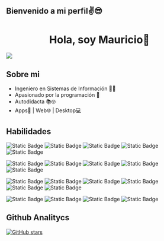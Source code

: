 ## Bienvenido a mi perfil✌️😎
<div>
  <h1 align="center">Hola, soy Mauricio👋</h1>
</div>
<img align="center" src="https://media.licdn.com/dms/image/D4E16AQF7Ig4vXL_b4Q/profile-displaybackgroundimage-shrink_350_1400/0/1708639110753?e=1714608000&v=beta&t=1kN69MXCXrksAC1tDhbVhMSyxYjmxyyHRAHgQV3hI5o">

## Sobre mi

- Ingeniero en Sistemas de Información 👨‍💻
- Apasionado por la programación 💪
- Autodidacta 📚🤓
- Apps📱 | Web🌐 | Desktop💻

## Habilidades
![Static Badge](https://img.shields.io/badge/java-red?style=for-the-badge)
![Static Badge](https://img.shields.io/badge/python-yellow?style=for-the-badge&logo=python)
![Static Badge](https://img.shields.io/badge/C%23-purple?style=for-the-badge&logo=C%23)
![Static Badge](https://img.shields.io/badge/node_js-black?style=for-the-badge&logo=nodedotjs)
![Static Badge](https://img.shields.io/badge/kotlin-blue?style=for-the-badge&logo=kotlin&logoColor=purple&labelColor=%23ff6f00)

![Static Badge](https://img.shields.io/badge/html-orange?style=for-the-badge&logo=html5&logoColor=white)
![Static Badge](https://img.shields.io/badge/css-blue?style=for-the-badge&logo=css3&logoColor=white)
![Static Badge](https://img.shields.io/badge/javascript-yellow?style=for-the-badge&logo=javascript&logoColor=white)
![Static Badge](https://img.shields.io/badge/react-blue?style=for-the-badge&logo=react&labelColor=black)
![Static Badge](https://img.shields.io/badge/angular-red?style=for-the-badge&logo=angular&logoColor=red&labelColor=white)

![Static Badge](https://img.shields.io/badge/spring%20boot-black?style=for-the-badge&logo=springboot)
![Static Badge](https://img.shields.io/badge/django-026842?style=for-the-badge&logo=django)
![Static Badge](https://img.shields.io/badge/net-purple?style=for-the-badge&logo=dotnet)
![Static Badge](https://img.shields.io/badge/express-black?style=for-the-badge&logo=express&logoColor=black&labelColor=white)
![Static Badge](https://img.shields.io/badge/flutter-blue?style=for-the-badge&logo=flutter)
![Static Badge](https://img.shields.io/badge/android_studio-009d71?style=for-the-badge&logo=android&labelColor=white)

![Static Badge](https://img.shields.io/badge/orcale-red?style=for-the-badge&logo=oracle)
![Static Badge](https://img.shields.io/badge/postgresql-blue?style=for-the-badge&logo=postgresql&logoColor=white)
![Static Badge](https://img.shields.io/badge/mysql-orange?style=for-the-badge&logo=mysql&logoColor=white)
![Static Badge](https://img.shields.io/badge/firebase-blue?style=for-the-badge&logo=firebase)

## Github Analitycs
[![GitHub stars](https://img.shields.io/github/stars/midrovo)](https://github.com/midrovo)


